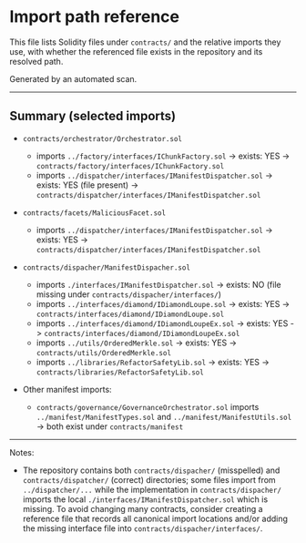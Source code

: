 # Import path reference

This file lists Solidity files under `contracts/` and the relative imports they use, with whether the referenced file exists in the repository and its resolved path.

Generated by an automated scan.

---

## Summary (selected imports)

- `contracts/orchestrator/Orchestrator.sol`
  - imports `../factory/interfaces/IChunkFactory.sol` -> exists: YES -> `contracts/factory/interfaces/IChunkFactory.sol`
  - imports `../dispatcher/interfaces/IManifestDispatcher.sol` -> exists: YES (file present) -> `contracts/dispatcher/interfaces/IManifestDispatcher.sol`

- `contracts/facets/MaliciousFacet.sol`
  - imports `../dispatcher/interfaces/IManifestDispatcher.sol` -> exists: YES -> `contracts/dispatcher/interfaces/IManifestDispatcher.sol`

- `contracts/dispacher/ManifestDispacher.sol`
  - imports `./interfaces/IManifestDispatcher.sol` -> exists: NO (file missing under `contracts/dispacher/interfaces/`)
  - imports `../interfaces/diamond/IDiamondLoupe.sol` -> exists: YES -> `contracts/interfaces/diamond/IDiamondLoupe.sol`
  - imports `../interfaces/diamond/IDiamondLoupeEx.sol` -> exists: YES -> `contracts/interfaces/diamond/IDiamondLoupeEx.sol`
  - imports `../utils/OrderedMerkle.sol` -> exists: YES -> `contracts/utils/OrderedMerkle.sol`
  - imports `../libraries/RefactorSafetyLib.sol` -> exists: YES -> `contracts/libraries/RefactorSafetyLib.sol`

- Other manifest imports:
  - `contracts/governance/GovernanceOrchestrator.sol` imports `../manifest/ManifestTypes.sol` and `../manifest/ManifestUtils.sol` -> both exist under `contracts/manifest`

---

Notes:

- The repository contains both `contracts/dispacher/` (misspelled) and `contracts/dispatcher/` (correct) directories; some files import from `../dispatcher/...` while the implementation in `contracts/dispacher/` imports the local `./interfaces/IManifestDispatcher.sol` which is missing. To avoid changing many contracts, consider creating a reference file that records all canonical import locations and/or adding the missing interface file into `contracts/dispacher/interfaces/`.
